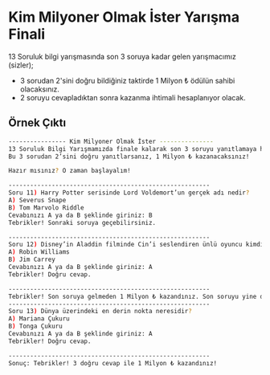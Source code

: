 # **Kim Milyoner Olmak İster Yarışma Finali**

13 Soruluk bilgi yarışmasında son 3 soruya kadar gelen yarışmacımız (sizler);
- 3 sorudan 2'sini doğru bildiğiniz taktirde 1 Milyon ₺ ödülün sahibi olacaksınız. 
- 2 soruyu cevapladıktan sonra kazanma ihtimali hesaplanıyor olacak.

## Örnek Çıktı

```bash
---------------- Kim Milyoner Olmak İster ---------------
13 Soruluk Bilgi Yarışmamızda finale kalarak son 3 soruyu yanıtlamaya hak kazandınız. 
Bu 3 sorudan 2’sini doğru yanıtlarsanız, 1 Milyon ₺ kazanacaksınız!

Hazır mısınız? O zaman başlayalım!

--------------------------------------------------------
Soru 11) Harry Potter serisinde Lord Voldemort’un gerçek adı nedir?
A) Severus Snape
B) Tom Marvolo Riddle
Cevabınızı A ya da B şeklinde giriniz: B
Tebrikler! Sonraki soruya geçebilirsiniz.

--------------------------------------------------------
Soru 12) Disney’in Aladdin filminde Cin’i seslendiren ünlü oyuncu kimdir?
A) Robin Williams
B) Jim Carrey
Cevabınızı A ya da B şeklinde giriniz: A
Tebrikler! Doğru cevap.

--------------------------------------------------------
Tebrikler! Son soruya gelmeden 1 Milyon ₺ kazandınız. Son soruyu yine de görelim!
--------------------------------------------------------
Soru 13) Dünya üzerindeki en derin nokta neresidir?
A) Mariana Çukuru
B) Tonga Çukuru
Cevabınızı A ya da B şeklinde giriniz: A
Tebrikler! Doğru cevap.

--------------------------------------------------------
Sonuç: Tebrikler! 3 doğru cevap ile 1 Milyon ₺ kazandınız!

```
